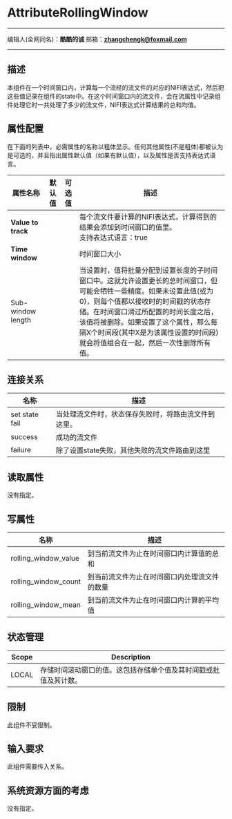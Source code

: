 # AttributeRollingWindow
***
编辑人(全网同名)：__**酷酷的诚**__  邮箱：**zhangchengk@foxmail.com**
***

## 描述

本组件在一个时间窗口内，计算每一个流经的流文件的对应的NIFI表达式，然后把这些值记录在组件的state中。在这个时间窗口内的流文件，会在流属性中记录组件处理它时一共处理了多少的流文件，NIFI表达式计算结果的总和均值。

## 属性配置

在下面的列表中，必需属性的名称以粗体显示。任何其他属性(不是粗体)都被认为是可选的，并且指出属性默认值（如果有默认值），以及属性是否支持表达式语言。

|属性名称|默认值|可选值|描述|
|----|----|----|----|
|**Value to track**|||每个流文件要计算的NIFI表达式，计算得到的结果会添加到时间窗口的值里。<br/>支持表达式语言：true|
|**Time window**|||时间窗口大小|
|Sub-window length|||当设置时，值将批量分配到设置长度的子时间窗口中。这就允许设置更长的总时间窗口，但可能会牺牲一些精度。如果未设置此值(或为0)，则每个值都以接收时的时间戳的状态存储。在时间窗口滑过所配置的时间长度之后，该值将被删除。如果设置了这个属性，那么每隔X个时间段(其中X是为该属性设置的时间段)就会将值组合在一起，然后一次性删除所有值。|

## 连接关系

|名称|描述|
|----|----|
|set state fail|当处理流文件时，状态保存失败时，将路由流文件到这里。|
|success|成功的流文件|
|failure|除了设置state失败，其他失败的流文件路由到这里|

## 读取属性

没有指定。

## 写属性

|名称|描述|
|----|----|
|rolling_window_value|到当前流文件为止在时间窗口内计算值的总和|
|rolling_window_count|到当前流文件为止在时间窗口内处理流文件的数量|
|rolling_window_mean|到当前流文件为止在时间窗口内计算的平均值|

## 状态管理

|Scope|Description|
|----|----|
|LOCAL|存储时间滚动窗口的值。这包括存储单个值及其时间戳或批值及其计数。|

## 限制

此组件不受限制。

## 输入要求

此组件需要传入关系。

## 系统资源方面的考虑

没有指定。